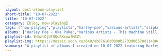 ```yaml
---
layout: post-album-playlist
short-title: "10-07-2022"
title: "10-07-2022"
category: [blog, now-playing]
tags: ["now-playing","playlists","harley-poe","various-artists","slipknot","limp-bizkit","various-artists","dashboard-confessional","the-mellomen-with-thurl-ravenscroft","patti-page","neko-case","boise-cover-band,-built-to-spill"]
albums: ["Harley Poe - Uke Puke","Various Artists - This Machine Still Kills Fascists","Slipknot - The End, So Far","Limp Bizkit - STILL SUCKS","Various Artists - Pastlife","Dashboard Confessional - All The Truth That I Can Tell","The Mellomen with Thurl Ravenscroft - Barbershop Melodies, Volume 1","Patti Page - Golden Hits","Neko Case - Blacklisted","Boise Cover Band, Built To Spill - Unoriginal Artists"]
playlist-id: 1HaztOjUfRQuRKxowfM5Zl
playlist-img: https://mosaic.scdn.co/640/ab67616d0000b2733d06570d11480d70eb4373fcab67616d0000b2737d51279f78e17fe253009f68ab67616d0000b273c3eedff14af24fdd988ed1a7ab67616d0000b273d8987d51fffa85ab153256e8
summary: "A playlist of albums I created on 10-07-2022 featuring Harley Poe, Various Artists, Slipknot, Limp Bizkit, Various Artists, Dashboard Confessional, The Mellomen with Thurl Ravenscroft, Patti Page, Neko Case, and Boise Cover Band, Built To Spill"
---
```

